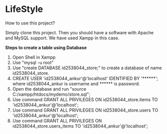 # LifeStyle

How to use this project?

Simply clone this project. Then you should have a software with Apache and MySQL support. We have used Xampp in this case.

<b>Steps to create a table using Database</b>

1. Open Shell in Xampp
2. Use "mysql -u root" 
3. Use "create DATABASE id2538044_store;" to create a database of name id2538044_store.
4. CREATE USER 'id2538044_ankur'@'localhost' IDENTIFIED BY '******'; 
  where id2538044_ankur is username and ****** is password.
5. Open the database and run "source C:/xampp/htdocs/mydemo/store.sql";
6. Use command GRANT ALL PRIVILEGES ON id2538044_store.items TO 'id2538044_ankur'@'localhost';
7. Use command GRANT ALL PRIVILEGES ON id2538044_store.users TO 'id2538044_ankur'@'localhost';
8. Use command GRANT ALL PRIVILEGES ON id2538044_store.users_items TO 'id2538044_ankur'@'localhost';
